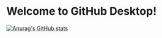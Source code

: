 # Welcome to GitHub Desktop!

[![Anurag's GitHub stats](https://github-readme-stats.vercel.app/apiRyohei0Otsuka=anuraghazra)](https://github.com/anuraghazra/github-readme-stats)
